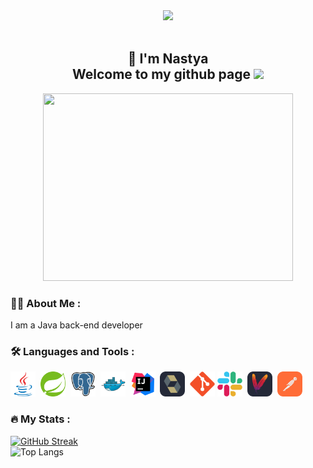 <div id="header" align="center">
  <img src="https://media.giphy.com/media/Qp8JVw4n37No6spF3s/giphy.gif" width="150"/>
</div>

<div align="center"> 
<img src="https://komarev.com/ghpvc/?username=DembitskaiaAA&style=flat-square&color=blue" alt=""/>
</div>

<h2 align="center">
  👋 I'm Nastya <br>
  Welcome to my github page
  <img src="https://media.giphy.com/media/hvRJCLFzcasrR4ia7z/giphy.gif" width="30px"/>
</h2>

<div align="center">
  <img src="https://media.giphy.com/media/v1.Y2lkPTc5MGI3NjExN2prdjVoaDE4d2xsbjJ2YTU0Zm84bzQ5ZDVjenpvZ2FldzZkYW5jaSZlcD12MV9pbnRlcm5hbF9naWZfYnlfaWQmY3Q9Zw/qgQUggAC3Pfv687qPC/giphy.gif" width="400" height="300"/>
</div>

### :woman_technologist: About Me :
I am a Java back-end developer

### :hammer_and_wrench: Languages and Tools :
<div>
  <img src="https://github.com/devicons/devicon/blob/master/icons/java/java-original.svg" title="Java" alt="Java" width="40" height="40"/>&nbsp;
  <img src="https://github.com/devicons/devicon/blob/master/icons/spring/spring-original.svg" title="Spring" alt="Spring" width="40" height="40"/>&nbsp;
  <img src="https://github.com/devicons/devicon/blob/master/icons/postgresql/postgresql-original.svg" title="Postgresql" alt="Postgresql" width="40" height="40"/>&nbsp;
<img src="https://github.com/devicons/devicon/blob/master/icons/docker/docker-original.svg" title="Docker" alt="Docker" width="40" height="40"/>&nbsp;
<img src="https://github.com/devicons/devicon/blob/master/icons/intellij/intellij-original.svg" title="Intellij" alt="Intellij" width="40" height="40"/>&nbsp;
<img src="https://github.com/tandpfun/skill-icons/blob/main/icons/Hibernate-Dark.svg" title="Hibernate" alt="Hibernate" width="40" height="40"/>&nbsp;
<img src="https://github.com/devicons/devicon/blob/master/icons/git/git-original.svg" title="Git" **alt="Git" width="40" height="40"/>
<img src="https://github.com/devicons/devicon/blob/master/icons/slack/slack-original.svg" title="Slack" alt="Slack" width="40" height="40"/>&nbsp;
<img src="https://github.com/tandpfun/skill-icons/blob/main/icons/Maven-Dark.svg" title="Maven" alt="Maven" width="40" height="40"/>&nbsp;
<img src="https://github.com/tandpfun/skill-icons/blob/main/icons/Postman.svg" title="Postman" alt="Postman" width="40" height="40"/>&nbsp;
  
</div>

### :fire: My Stats :

[![GitHub Streak](https://streak-stats.demolab.com/?user=DembitskaiaAA)](https://git.io/streak-stats) <br>
![Top Langs](https://github-readme-stats.vercel.app/api/top-langs/?username=DembitskaiaAA&layout=compact)



